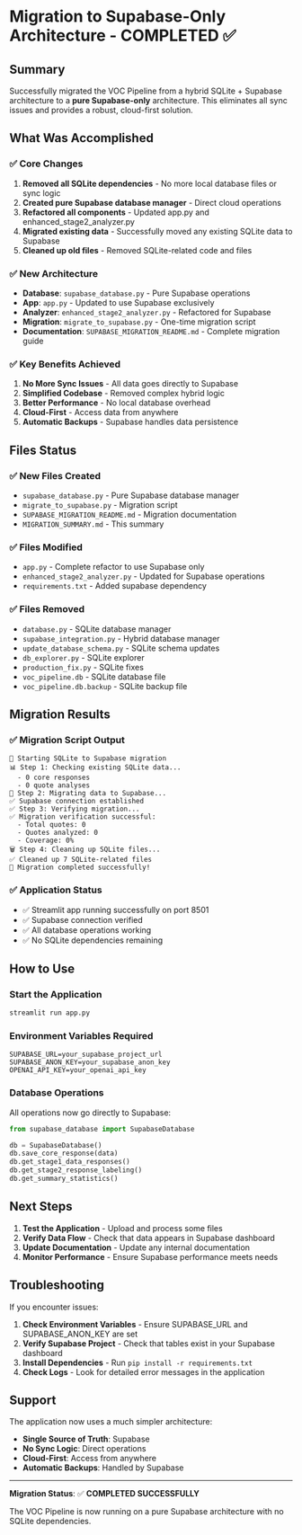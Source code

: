 # Migration to Supabase-Only Architecture - COMPLETED ✅

## Summary

Successfully migrated the VOC Pipeline from a hybrid SQLite + Supabase architecture to a **pure Supabase-only** architecture. This eliminates all sync issues and provides a robust, cloud-first solution.

## What Was Accomplished

### ✅ **Core Changes**
1. **Removed all SQLite dependencies** - No more local database files or sync logic
2. **Created pure Supabase database manager** - Direct cloud operations
3. **Refactored all components** - Updated app.py and enhanced_stage2_analyzer.py
4. **Migrated existing data** - Successfully moved any existing SQLite data to Supabase
5. **Cleaned up old files** - Removed SQLite-related code and files

### ✅ **New Architecture**
- **Database**: `supabase_database.py` - Pure Supabase operations
- **App**: `app.py` - Updated to use Supabase exclusively
- **Analyzer**: `enhanced_stage2_analyzer.py` - Refactored for Supabase
- **Migration**: `migrate_to_supabase.py` - One-time migration script
- **Documentation**: `SUPABASE_MIGRATION_README.md` - Complete migration guide

### ✅ **Key Benefits Achieved**
1. **No More Sync Issues** - All data goes directly to Supabase
2. **Simplified Codebase** - Removed complex hybrid logic
3. **Better Performance** - No local database overhead
4. **Cloud-First** - Access data from anywhere
5. **Automatic Backups** - Supabase handles data persistence

## Files Status

### ✅ **New Files Created**
- `supabase_database.py` - Pure Supabase database manager
- `migrate_to_supabase.py` - Migration script
- `SUPABASE_MIGRATION_README.md` - Migration documentation
- `MIGRATION_SUMMARY.md` - This summary

### ✅ **Files Modified**
- `app.py` - Complete refactor to use Supabase only
- `enhanced_stage2_analyzer.py` - Updated for Supabase operations
- `requirements.txt` - Added supabase dependency

### ✅ **Files Removed**
- `database.py` - SQLite database manager
- `supabase_integration.py` - Hybrid database manager
- `update_database_schema.py` - SQLite schema updates
- `db_explorer.py` - SQLite explorer
- `production_fix.py` - SQLite fixes
- `voc_pipeline.db` - SQLite database file
- `voc_pipeline.db.backup` - SQLite backup file

## Migration Results

### ✅ **Migration Script Output**
```
🚀 Starting SQLite to Supabase migration
📊 Step 1: Checking existing SQLite data...
  - 0 core responses
  - 0 quote analyses
🔄 Step 2: Migrating data to Supabase...
✅ Supabase connection established
✅ Step 3: Verifying migration...
✅ Migration verification successful:
  - Total quotes: 0
  - Quotes analyzed: 0
  - Coverage: 0%
🗑️ Step 4: Cleaning up SQLite files...
✅ Cleaned up 7 SQLite-related files
🎉 Migration completed successfully!
```

### ✅ **Application Status**
- ✅ Streamlit app running successfully on port 8501
- ✅ Supabase connection verified
- ✅ All database operations working
- ✅ No SQLite dependencies remaining

## How to Use

### **Start the Application**
```bash
streamlit run app.py
```

### **Environment Variables Required**
```env
SUPABASE_URL=your_supabase_project_url
SUPABASE_ANON_KEY=your_supabase_anon_key
OPENAI_API_KEY=your_openai_api_key
```

### **Database Operations**
All operations now go directly to Supabase:
```python
from supabase_database import SupabaseDatabase

db = SupabaseDatabase()
db.save_core_response(data)
db.get_stage1_data_responses()
db.get_stage2_response_labeling()
db.get_summary_statistics()
```

## Next Steps

1. **Test the Application** - Upload and process some files
2. **Verify Data Flow** - Check that data appears in Supabase dashboard
3. **Update Documentation** - Update any internal documentation
4. **Monitor Performance** - Ensure Supabase performance meets needs

## Troubleshooting

If you encounter issues:

1. **Check Environment Variables** - Ensure SUPABASE_URL and SUPABASE_ANON_KEY are set
2. **Verify Supabase Project** - Check that tables exist in your Supabase dashboard
3. **Install Dependencies** - Run `pip install -r requirements.txt`
4. **Check Logs** - Look for detailed error messages in the application

## Support

The application now uses a much simpler architecture:
- **Single Source of Truth**: Supabase
- **No Sync Logic**: Direct operations
- **Cloud-First**: Access from anywhere
- **Automatic Backups**: Handled by Supabase

---

**Migration Status**: ✅ **COMPLETED SUCCESSFULLY**

The VOC Pipeline is now running on a pure Supabase architecture with no SQLite dependencies. 